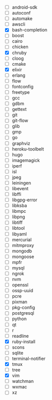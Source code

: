 - [ ] android-sdk
- [ ] autoconf
- [ ] automake
- [ ] awscli
- [x] bash-completion
- [ ] boost
- [ ] cairo
- [ ] chicken
- [x] chruby
- [ ] cloog
- [ ] cmake
- [x] elixir
- [ ] erlang
- [ ] flow
- [ ] fontconfig
- [ ] freetype
- [ ] gcc
- [ ] gdbm
- [ ] gettext
- [ ] git
- [ ] git-flow
- [ ] glib
- [ ] gmp
- [ ] go
- [ ] graphviz
- [ ] heroku-toolbelt
- [ ] hugo
- [ ] imagemagick
- [ ] iperf
- [ ] isl
- [ ] jpeg
- [ ] leiningen
- [ ] libevent
- [ ] libffi
- [ ] libgpg-error
- [ ] libksba
- [ ] libmpc
- [ ] libpng
- [ ] libtiff
- [ ] libtool
- [ ] libyaml
- [ ] mercurial
- [ ] mitmproxy
- [ ] mongodb
- [ ] mongoose
- [ ] mpfr
- [ ] mysql
- [ ] ngrok
- [ ] nvm
- [ ] openssl
- [ ] ossp-uuid
- [ ] pcre
- [ ] pixman
- [ ] pkg-config
- [ ] postgresql
- [ ] python
- [ ] qt
- [ ] r
- [ ] readline
- [x] ruby-install
- [ ] scons
- [ ] sqlite
- [ ] terminal-notifier
- [x] tmux
- [ ] tree
- [x] vim
- [ ] watchman
- [ ] wxmac
- [ ] xz

